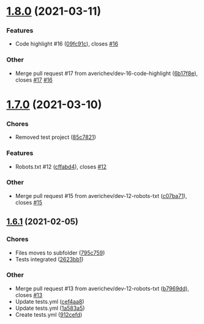 # [1.8.0](https://github.com/averichev/Vera-CMS/compare/v1.7.0...v1.8.0) (2021-03-11)

### Features

- Code highlight #16 ([09fc91c](https://github.com/averichev/Vera-CMS/commit/09fc91c3cf79eab552116dabdb704cb9e1e6a4f1)), closes [#16](https://github.com/averichev/Vera-CMS/issues/16)

### Other

- Merge pull request #17 from averichev/dev-16-code-highlight ([6b17f8e](https://github.com/averichev/Vera-CMS/commit/6b17f8ea4353f90e9d0806782e2668c562ee7dfa)), closes [#17](https://github.com/averichev/Vera-CMS/issues/17) [#16](https://github.com/averichev/Vera-CMS/issues/16)

# [1.7.0](https://github.com/averichev/Vera-CMS/compare/v1.6.1...v1.7.0) (2021-03-10)

### Chores

- Removed test project ([85c7821](https://github.com/averichev/Vera-CMS/commit/85c78219fb6052209038ad379f9cf68aced4a2c9))

### Features

- Robots.txt #12 ([cffabd4](https://github.com/averichev/Vera-CMS/commit/cffabd47488f643c8e6c2fb151b1a39378924b49)), closes [#12](https://github.com/averichev/Vera-CMS/issues/12)

### Other

- Merge pull request #15 from averichev/dev-12-robots-txt ([c07ba71](https://github.com/averichev/Vera-CMS/commit/c07ba712af3d0d6115b036abd545d5a9bff44ae1)), closes [#15](https://github.com/averichev/Vera-CMS/issues/15)

## [1.6.1](https://github.com/averichev/Vera-CMS/compare/v1.6.0...v1.6.1) (2021-02-05)

### Chores

- Files moves to subfolder ([795c759](https://github.com/averichev/Vera-CMS/commit/795c759d80af155a4db3af1a98269a64c390778c))
- Tests integrated ([2623bb1](https://github.com/averichev/Vera-CMS/commit/2623bb1dcd5efb22d5118571c8fd080c992a7ca3))

### Other

- Merge pull request #13 from averichev/dev-12-robots-txt ([b7969dd](https://github.com/averichev/Vera-CMS/commit/b7969dd3a9c19bd7c6dd6d3bf5c46a4bb162b4ce)), closes [#13](https://github.com/averichev/Vera-CMS/issues/13)
- Update tests.yml ([cef4aa8](https://github.com/averichev/Vera-CMS/commit/cef4aa8eea99795d3e8d5aca613a1925612b5a10))
- Update tests.yml ([1a583a5](https://github.com/averichev/Vera-CMS/commit/1a583a5db298992da8bda1f5a7a1d5a412dedd59))
- Create tests.yml ([912cefd](https://github.com/averichev/Vera-CMS/commit/912cefdc86bf79debd07d94c507ac92d8f245b69))

